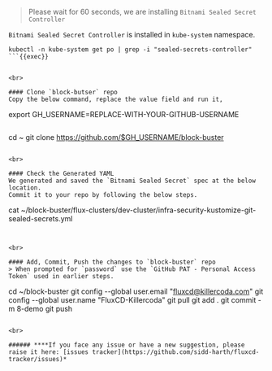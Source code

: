 > Please wait for 60 seconds, we are installing `Bitnami Sealed Secret Controller`

`Bitnami Sealed Secret Controller` is installed in `kube-system` namespace.
```
kubectl -n kube-system get po | grep -i "sealed-secrets-controller"
```{{exec}}


<br>

#### Clone `block-butser` repo
Copy the below command, replace the value field and run it,

```
export GH_USERNAME=REPLACE-WITH-YOUR-GITHUB-USERNAME
```{{copy}}

```
cd ~
git clone https://github.com/$GH_USERNAME/block-buster
```{{exec}}

<br>

#### Check the Generated YAML
We generated and saved the `Bitnami Sealed Secret` spec at the below location.
Commit it to your repo by following the below steps.

```
cat ~/block-buster/flux-clusters/dev-cluster/infra-security-kustomize-git-sealed-secrets.yml
```{{exec}}


<br>

#### Add, Commit, Push the changes to `block-buster` repo
> When prompted for `password` use the `GitHub PAT - Personal Access Token` used in earlier steps.

```
cd ~/block-buster
git config --global user.email "fluxcd@killercoda.com"
git config --global user.name "FluxCD-Killercoda"
git pull
git add .
git commit -m 8-demo
git push
```{{exec}}

<br>

###### ****If you face any issue or have a new suggestion, please raise it here: [issues tracker](https://github.com/sidd-harth/fluxcd-tracker/issues)*
